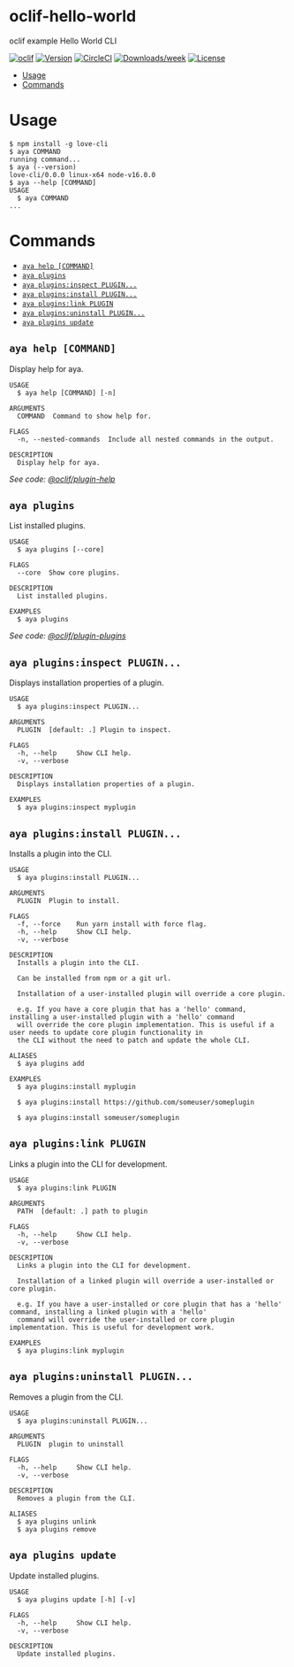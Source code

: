 oclif-hello-world
=================

oclif example Hello World CLI

[![oclif](https://img.shields.io/badge/cli-oclif-brightgreen.svg)](https://oclif.io)
[![Version](https://img.shields.io/npm/v/oclif-hello-world.svg)](https://npmjs.org/package/oclif-hello-world)
[![CircleCI](https://circleci.com/gh/oclif/hello-world/tree/main.svg?style=shield)](https://circleci.com/gh/oclif/hello-world/tree/main)
[![Downloads/week](https://img.shields.io/npm/dw/oclif-hello-world.svg)](https://npmjs.org/package/oclif-hello-world)
[![License](https://img.shields.io/npm/l/oclif-hello-world.svg)](https://github.com/oclif/hello-world/blob/main/package.json)

<!-- toc -->
* [Usage](#usage)
* [Commands](#commands)
<!-- tocstop -->
# Usage
<!-- usage -->
```sh-session
$ npm install -g love-cli
$ aya COMMAND
running command...
$ aya (--version)
love-cli/0.0.0 linux-x64 node-v16.0.0
$ aya --help [COMMAND]
USAGE
  $ aya COMMAND
...
```
<!-- usagestop -->
# Commands
<!-- commands -->
* [`aya help [COMMAND]`](#aya-help-command)
* [`aya plugins`](#aya-plugins)
* [`aya plugins:inspect PLUGIN...`](#aya-pluginsinspect-plugin)
* [`aya plugins:install PLUGIN...`](#aya-pluginsinstall-plugin)
* [`aya plugins:link PLUGIN`](#aya-pluginslink-plugin)
* [`aya plugins:uninstall PLUGIN...`](#aya-pluginsuninstall-plugin)
* [`aya plugins update`](#aya-plugins-update)

## `aya help [COMMAND]`

Display help for aya.

```
USAGE
  $ aya help [COMMAND] [-n]

ARGUMENTS
  COMMAND  Command to show help for.

FLAGS
  -n, --nested-commands  Include all nested commands in the output.

DESCRIPTION
  Display help for aya.
```

_See code: [@oclif/plugin-help](https://github.com/oclif/plugin-help/blob/v5.1.10/src/commands/help.ts)_

## `aya plugins`

List installed plugins.

```
USAGE
  $ aya plugins [--core]

FLAGS
  --core  Show core plugins.

DESCRIPTION
  List installed plugins.

EXAMPLES
  $ aya plugins
```

_See code: [@oclif/plugin-plugins](https://github.com/oclif/plugin-plugins/blob/v2.0.11/src/commands/plugins/index.ts)_

## `aya plugins:inspect PLUGIN...`

Displays installation properties of a plugin.

```
USAGE
  $ aya plugins:inspect PLUGIN...

ARGUMENTS
  PLUGIN  [default: .] Plugin to inspect.

FLAGS
  -h, --help     Show CLI help.
  -v, --verbose

DESCRIPTION
  Displays installation properties of a plugin.

EXAMPLES
  $ aya plugins:inspect myplugin
```

## `aya plugins:install PLUGIN...`

Installs a plugin into the CLI.

```
USAGE
  $ aya plugins:install PLUGIN...

ARGUMENTS
  PLUGIN  Plugin to install.

FLAGS
  -f, --force    Run yarn install with force flag.
  -h, --help     Show CLI help.
  -v, --verbose

DESCRIPTION
  Installs a plugin into the CLI.

  Can be installed from npm or a git url.

  Installation of a user-installed plugin will override a core plugin.

  e.g. If you have a core plugin that has a 'hello' command, installing a user-installed plugin with a 'hello' command
  will override the core plugin implementation. This is useful if a user needs to update core plugin functionality in
  the CLI without the need to patch and update the whole CLI.

ALIASES
  $ aya plugins add

EXAMPLES
  $ aya plugins:install myplugin 

  $ aya plugins:install https://github.com/someuser/someplugin

  $ aya plugins:install someuser/someplugin
```

## `aya plugins:link PLUGIN`

Links a plugin into the CLI for development.

```
USAGE
  $ aya plugins:link PLUGIN

ARGUMENTS
  PATH  [default: .] path to plugin

FLAGS
  -h, --help     Show CLI help.
  -v, --verbose

DESCRIPTION
  Links a plugin into the CLI for development.

  Installation of a linked plugin will override a user-installed or core plugin.

  e.g. If you have a user-installed or core plugin that has a 'hello' command, installing a linked plugin with a 'hello'
  command will override the user-installed or core plugin implementation. This is useful for development work.

EXAMPLES
  $ aya plugins:link myplugin
```

## `aya plugins:uninstall PLUGIN...`

Removes a plugin from the CLI.

```
USAGE
  $ aya plugins:uninstall PLUGIN...

ARGUMENTS
  PLUGIN  plugin to uninstall

FLAGS
  -h, --help     Show CLI help.
  -v, --verbose

DESCRIPTION
  Removes a plugin from the CLI.

ALIASES
  $ aya plugins unlink
  $ aya plugins remove
```

## `aya plugins update`

Update installed plugins.

```
USAGE
  $ aya plugins update [-h] [-v]

FLAGS
  -h, --help     Show CLI help.
  -v, --verbose

DESCRIPTION
  Update installed plugins.
```
<!-- commandsstop -->
